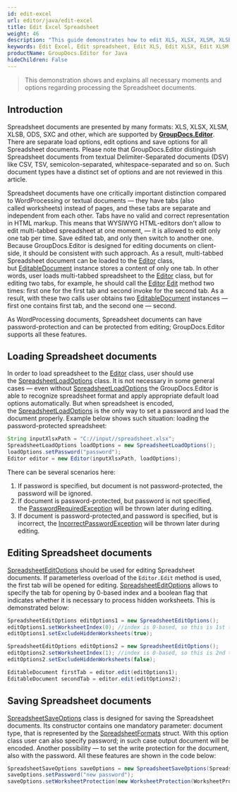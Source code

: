 ```yaml
---
id: edit-excel
url: editor/java/edit-excel
title: Edit Excel Spreadsheet
weight: 46
description: "This guide demonstrates how to edit XLS, XLSX, XLSM, XLSB, ODS, SXC spreadsheets with hidden worksheets, protect edited spreadsheet with password and many other powerful features of GroupDocs.Editor for Java."
keywords: Edit Excel, Edit spreadsheet, Edit XLS, Edit XLSX, Edit XLSM, Edit XLSB, Edit ODS, Edit SXC
productName: GroupDocs.Editor for Java
hideChildren: False
---
```

> This demonstration shows and explains all necessary moments and options regarding processing the Spreadsheet documents.

## Introduction

Spreadsheet documents are presented by many formats: XLS, XLSX, XLSM, XLSB, ODS, SXC and other, which are supported by **[GroupDocs.Editor](https://products.groupdocs.com/editor/java)**. There are separate load options, edit options and save options for all Spreadsheet documents. Please note that GroupDocs.Editor distinguish Spreadsheet documents from textual Delimiter-Separated documents (DSV) like CSV, TSV, semicolon-separated, whitespace-separated and so on. Such document types have a distinct set of options and are not reviewed in this article.

Spreadsheet documents have one critically important distinction compared to WordProcessing or textual documents — they have tabs (also called worksheets) instead of pages, and these tabs are separate and independent from each other. Tabs have no valid and correct representation in HTML markup. This means that WYSIWYG HTML-editors don't allow to edit multi-tabbed spreadsheet at one moment, — it is allowed to edit only one tab per time. Save edited tab, and only then switch to another one. Because GroupDocs.Editor is designed for editing documents on client-side, it should be consistent with such approach. As a result, multi-tabbed Spreadsheet document can be loaded to the [Editor](https://apireference.groupdocs.com/editor/java/com.groupdocs.editor/editor) class, but [EditableDocument](https://apireference.groupdocs.com/editor/java/com.groupdocs.editor/editabledocument) instance stores a content of only one tab. In other words, user loads multi-tabbed spreadsheet to the [Editor](https://apireference.groupdocs.com/editor/java/com.groupdocs.editor/editor) class, but for editing two tabs, for example, he should call the [Editor](https://apireference.groupdocs.com/editor/java/com.groupdocs.editor/editor).[Edit](https://apireference.groupdocs.com/editor/java/com.groupdocs.editor/editor#edit()) method two times: first one for the first tab and second invoke for the second tab. As a result, with these two calls user obtains two [EditableDocument](https://apireference.groupdocs.com/editor/java/com.groupdocs.editor/editabledocument) instances — first one contains first tab, and the second one — second.

As WordProcessing documents, Spreadsheet documents can have password-protection and can be protected from editing; GroupDocs.Editor supports all these features.

## Loading Spreadsheet documents

In order to load spreadsheet to the [Editor](https://apireference.groupdocs.com/editor/java/com.groupdocs.editor/editor) class, user should use the [SpreadsheetLoadOptions](https://apireference.groupdocs.com/editor/java/com.groupdocs.editor.options/spreadsheetloadoptions) class. It is not necessary in some general cases — even without [SpreadsheetLoadOptions](https://apireference.groupdocs.com/editor/java/com.groupdocs.editor.options/spreadsheetloadoptions) the GroupDocs.Editor is able to recognize spreadsheet format and apply appropriate default load options automatically. But when spreadsheet is encoded, the [SpreadsheetLoadOptions](https://apireference.groupdocs.com/editor/java/com.groupdocs.editor.options/spreadsheetloadoptions) is the only way to set a password and load the document properly.
Example below shows such situation: loading the password-protected spreadsheet:

```java
String inputXlsxPath = "C://input//spreadsheet.xlsx";
SpreadsheetLoadOptions loadOptions = new SpreadsheetLoadOptions();
loadOptions.setPassword("password");
Editor editor = new Editor(inputXlsxPath, loadOptions);
```

There can be several scenarios here:

1. If password is specified, but document is not password-protected, the password will be ignored.
2. If document is password-protected, but password is not specified, the [PasswordRequiredException](https://apireference.groupdocs.com/editor/java/com.groupdocs.editor/passwordrequiredexception) will be thrown later during editing.
3. If document is password-protected,and password is specified, but is incorrect, the [IncorrectPasswordException](https://apireference.groupdocs.com/editor/java/com.groupdocs.editor/incorrectpasswordexception) will be thrown later during editing.

## Editing Spreadsheet documents

[SpreadsheetEditOptions](https://apireference.groupdocs.com/editor/java/com.groupdocs.editor.options/spreadsheeteditoptions) should be used for editing Spreadsheet documents. If parameterless overload of the `Editor.Edit` method is used, the first tab will be opened for editing. [SpreadsheetEditOptions](https://apireference.groupdocs.com/editor/java/com.groupdocs.editor.options/spreadsheeteditoptions) allows to specify the tab for opening by 0-based index and a boolean flag that indicates whether it is necessary to process hidden worksheets. This is demonstrated below:

```java
SpreadsheetEditOptions editOptions1 = new SpreadsheetEditOptions();
editOptions1.setWorksheetIndex(0); //index is 0-based, so this is 1st tab
editOptions1.setExcludeHiddenWorksheets(true);

SpreadsheetEditOptions editOptions2 = new SpreadsheetEditOptions();
editOptions2.setWorksheetIndex(1); //index is 0-based, so this is 2nd tab
editOptions2.setExcludeHiddenWorksheets(false);

EditableDocument firstTab = editor.edit(editOptions1);
EditableDocument secondTab = editor.edit(editOptions2);
```

## Saving Spreadsheet documents

[SpreadsheetSaveOptions](https://apireference.groupdocs.com/editor/java/com.groupdocs.editor.options/spreadsheetsaveoptions) class is designed for saving the Spreadsheet documents. Its constructor contains one mandatory parameter: document type, that is represented by the [SpreadsheetFormats](https://apireference.groupdocs.com/editor/java/com.groupdocs.editor.formats/spreadsheetformats) struct. With this option class user can also specify password; in such case output document will be encoded. Another possibility — to set the write protection for the document, also with the password. All these features are shown in the code below:

```java
SpreadsheetSaveOptions saveOptions = new SpreadsheetSaveOptions(SpreadsheetFormats.Xlsm);
saveOptions.setPassword("new password");
saveOptions.setWorksheetProtection(new WorksheetProtection(WorksheetProtectionType.All, "write password"));
```
